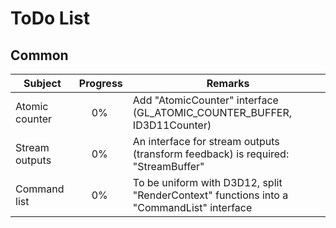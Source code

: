 
ToDo List
=========

Common
---------------

| Subject | Progress | Remarks |
|---------|:--------:|---------|
| Atomic counter | 0% | Add "AtomicCounter" interface (GL_ATOMIC_COUNTER_BUFFER, ID3D11Counter) |
| Stream outputs | 0% | An interface for stream outputs (transform feedback) is required: "StreamBuffer" |
| Command list | 0% | To be uniform with D3D12, split "RenderContext" functions into a "CommandList" interface |

